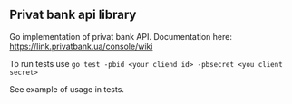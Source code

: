 ## Privat bank api library

Go implementation of privat bank API.
Documentation here: https://link.privatbank.ua/console/wiki

To run tests use `go test -pbid <your cliend id> -pbsecret <you client secret>`

See example of usage in tests.